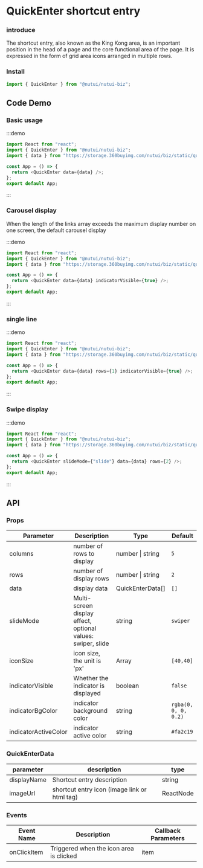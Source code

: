 # QuickEnter shortcut entry

### introduce

The shortcut entry, also known as the King Kong area, is an important position in the head of a page and the core functional area of the page. It is expressed in the form of grid area icons arranged in multiple rows.

### Install

```javascript
import { QuickEnter } from "@nutui/nutui-biz";
```

## Code Demo

### Basic usage

:::demo

```ts
import React from "react";
import { QuickEnter } from "@nutui/nutui-biz";
import { data } from "https://storage.360buyimg.com/nutui/biz/static/quick-enter-data.js";

const App = () => {
  return <QuickEnter data={data} />;
};
export default App;
```

:::

### Carousel display

When the length of the links array exceeds the maximum display number on one screen, the default carousel display

:::demo

```ts
import React from "react";
import { QuickEnter } from "@nutui/nutui-biz";
import { data } from "https://storage.360buyimg.com/nutui/biz/static/quick-enter-data.js";

const App = () => {
  return <QuickEnter data={data} indicatorVisible={true} />;
};
export default App;
```

:::

### single line

:::demo

```ts
import React from "react";
import { QuickEnter } from "@nutui/nutui-biz";
import { data } from "https://storage.360buyimg.com/nutui/biz/static/quick-enter-data.js";

const App = () => {
  return <QuickEnter data={data} rows={1} indicatorVisible={true} />;
};
export default App;
```

:::

### Swipe display

:::demo

```ts
import React from "react";
import { QuickEnter } from "@nutui/nutui-biz";
import { data } from "https://storage.360buyimg.com/nutui/biz/static/quick-enter-data.js";

const App = () => {
  return <QuickEnter slideMode={"slide"} data={data} rows={2} />;
};
export default App;
```

:::

## API

### Props

| Parameter            | Description                                                 | Type             | Default              |
| -------------------- | ----------------------------------------------------------- | ---------------- | -------------------- |
| columns              | number of rows to display                                   | number \| string | `5`                  |
| rows                 | number of display rows                                      | number \| string | `2`                  |
| data                 | display data                                                | QuickEnterData[] | `[]`                 |
| slideMode            | Multi-screen display effect, optional values: swiper, slide | string           | `swiper`             |
| iconSize             | icon size, the unit is 'px'                                 | Array            | `[40,40]`            |
| indicatorVisible     | Whether the indicator is displayed                          | boolean          | `false`              |
| indicatorBgColor     | indicator background color                                  | string           | `rgba(0, 0, 0, 0.2)` |
| indicatorActiveColor | indicator active color                                      | string           | `#fa2c19`            |

### QuickEnterData

| parameter   | description                                  | type      |
| ----------- | -------------------------------------------- | --------- |
| displayName | Shortcut entry description                   | string    |
| imageUrl    | shortcut entry icon (image link or html tag) | ReactNode |

### Events

| Event Name  | Description                             | Callback Parameters |
| ----------- | --------------------------------------- | ------------------- |
| onClickItem | Triggered when the icon area is clicked | item                |
